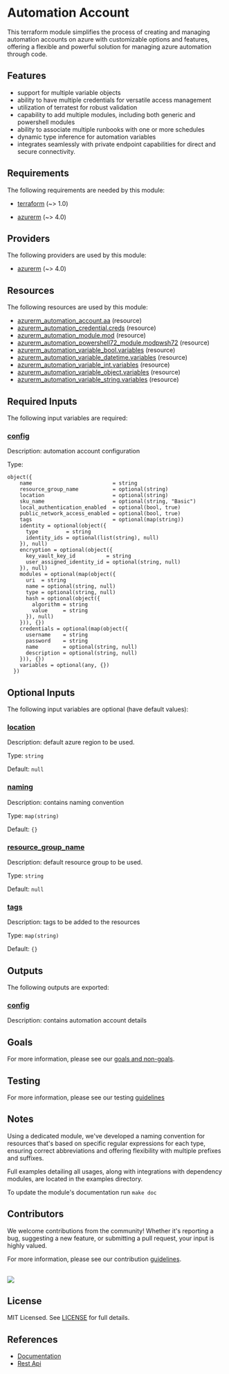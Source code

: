 # Automation Account

This terraform module simplifies the process of creating and managing automation accounts on azure with customizable options and features, offering a flexible and powerful solution for managing azure automation through code.

## Features

- support for multiple variable objects
- ability to have multiple credentials for versatile access management
- utilization of terratest for robust validation
- capability to add multiple modules, including both generic and powershell modules
- ability to associate multiple runbooks with one or more schedules
- dynamic type inference for automation variables
- integrates seamlessly with private endpoint capabilities for direct and secure connectivity.

<!-- BEGIN_TF_DOCS -->
## Requirements

The following requirements are needed by this module:

- <a name="requirement_terraform"></a> [terraform](#requirement\_terraform) (~> 1.0)

- <a name="requirement_azurerm"></a> [azurerm](#requirement\_azurerm) (~> 4.0)

## Providers

The following providers are used by this module:

- <a name="provider_azurerm"></a> [azurerm](#provider\_azurerm) (~> 4.0)

## Resources

The following resources are used by this module:

- [azurerm_automation_account.aa](https://registry.terraform.io/providers/hashicorp/azurerm/latest/docs/resources/automation_account) (resource)
- [azurerm_automation_credential.creds](https://registry.terraform.io/providers/hashicorp/azurerm/latest/docs/resources/automation_credential) (resource)
- [azurerm_automation_module.mod](https://registry.terraform.io/providers/hashicorp/azurerm/latest/docs/resources/automation_module) (resource)
- [azurerm_automation_powershell72_module.modpwsh72](https://registry.terraform.io/providers/hashicorp/azurerm/latest/docs/resources/automation_powershell72_module) (resource)
- [azurerm_automation_variable_bool.variables](https://registry.terraform.io/providers/hashicorp/azurerm/latest/docs/resources/automation_variable_bool) (resource)
- [azurerm_automation_variable_datetime.variables](https://registry.terraform.io/providers/hashicorp/azurerm/latest/docs/resources/automation_variable_datetime) (resource)
- [azurerm_automation_variable_int.variables](https://registry.terraform.io/providers/hashicorp/azurerm/latest/docs/resources/automation_variable_int) (resource)
- [azurerm_automation_variable_object.variables](https://registry.terraform.io/providers/hashicorp/azurerm/latest/docs/resources/automation_variable_object) (resource)
- [azurerm_automation_variable_string.variables](https://registry.terraform.io/providers/hashicorp/azurerm/latest/docs/resources/automation_variable_string) (resource)

## Required Inputs

The following input variables are required:

### <a name="input_config"></a> [config](#input\_config)

Description: automation account configuration

Type:

```hcl
object({
    name                          = string
    resource_group_name           = optional(string)
    location                      = optional(string)
    sku_name                      = optional(string, "Basic")
    local_authentication_enabled  = optional(bool, true)
    public_network_access_enabled = optional(bool, true)
    tags                          = optional(map(string))
    identity = optional(object({
      type         = string
      identity_ids = optional(list(string), null)
    }), null)
    encryption = optional(object({
      key_vault_key_id          = string
      user_assigned_identity_id = optional(string, null)
    }), null)
    modules = optional(map(object({
      uri  = string
      name = optional(string, null)
      type = optional(string, null)
      hash = optional(object({
        algorithm = string
        value     = string
      }), null)
    })), {})
    credentials = optional(map(object({
      username    = string
      password    = string
      name        = optional(string, null)
      description = optional(string, null)
    })), {})
    variables = optional(any, {})
  })
```

## Optional Inputs

The following input variables are optional (have default values):

### <a name="input_location"></a> [location](#input\_location)

Description: default azure region to be used.

Type: `string`

Default: `null`

### <a name="input_naming"></a> [naming](#input\_naming)

Description: contains naming convention

Type: `map(string)`

Default: `{}`

### <a name="input_resource_group_name"></a> [resource\_group\_name](#input\_resource\_group\_name)

Description: default resource group to be used.

Type: `string`

Default: `null`

### <a name="input_tags"></a> [tags](#input\_tags)

Description: tags to be added to the resources

Type: `map(string)`

Default: `{}`

## Outputs

The following outputs are exported:

### <a name="output_config"></a> [config](#output\_config)

Description: contains automation account details
<!-- END_TF_DOCS -->

## Goals

For more information, please see our [goals and non-goals](./GOALS.md).

## Testing

For more information, please see our testing [guidelines](./TESTING.md)

## Notes

Using a dedicated module, we've developed a naming convention for resources that's based on specific regular expressions for each type, ensuring correct abbreviations and offering flexibility with multiple prefixes and suffixes.

Full examples detailing all usages, along with integrations with dependency modules, are located in the examples directory.

To update the module's documentation run `make doc`

## Contributors

We welcome contributions from the community! Whether it's reporting a bug, suggesting a new feature, or submitting a pull request, your input is highly valued.

For more information, please see our contribution [guidelines](./CONTRIBUTING.md). <br><br>

<a href="https://github.com/cloudnationhq/terraform-azure-aa/graphs/contributors">
  <img src="https://contrib.rocks/image?repo=cloudnationhq/terraform-azure-aa" />
</a>

## License

MIT Licensed. See [LICENSE](./LICENSE) for full details.

## References

- [Documentation](https://learn.microsoft.com/en-us/azure/automation/)
- [Rest Api](https://learn.microsoft.com/en-us/rest/api/automation/)
